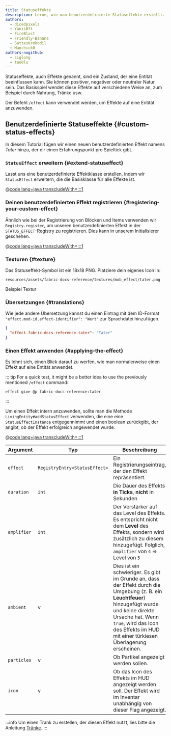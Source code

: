 ```yaml
---
title: Statuseffekte
description: Lerne, wie man benutzerdefinierte Statuseffekte erstellt.
authors:
  - dicedpixels
  - YanisBft
  - FireBlast
  - Friendly-Banana
  - SattesKrokodil
  - Manchick0
authors-nogithub:
  - siglong
  - tao0lu
---
```


Statuseffekte, auch Effekte genannt, sind ein Zustand, der eine Entität beeinflussen kann. Sie können positiver, negativer oder neutraler Natur sein. Das Basisspiel wendet diese Effekte auf verschiedene Weise an, zum Beispiel durch Nahrung, Tränke usw.

Der Befehl `/effect` kann verwendet werden, um Effekte auf eine Entität anzuwenden.

## Benutzerdefinierte Statuseffekte {#custom-status-effects}

In diesem Tutorial fügen wir einen neuen benutzerdefinierten Effekt namens _Tater_ hinzu, der dir einen Erfahrungspunkt pro Spieltick gibt.

### `StatusEffect` erweitern {#extend-statuseffect}

Lasst uns eine benutzerdefinierte Effektklasse erstellen, indem wir `StatusEffect` erweitern, die die Basisklasse für alle Effekte ist.

@[code lang=java transcludeWith=:::1](@/reference/latest/src/main/java/com/example/docs/effect/TaterEffect.java)

### Deinen benutzerdefinierten Effekt registrieren {#registering-your-custom-effect}

Ähnlich wie bei der Registrierung von Blöcken und Items verwenden wir `Registry.register`, um unseren benutzerdefinierten Effekt in der `STATUS_EFFECT`-Registry zu registrieren. Dies kann in unserem Initialisierer geschehen.

@[code lang=java transcludeWith=:::1](@/reference/latest/src/main/java/com/example/docs/effect/FabricDocsReferenceEffects.java)

### Texturen {#texture}

Das Statuseffekt-Symbol ist ein 18x18 PNG. Platziere dein eigenes Icon in:

```:no-line-numbers
resources/assets/fabric-docs-reference/textures/mob_effect/tater.png
```

<DownloadEntry visualURL="/assets/develop/tater-effect.png" downloadURL="/assets/develop/tater-effect-icon.png">Beispiel Textur</DownloadEntry>

### Übersetzungen {#translations}

Wie jede andere Übersetzung kannst du einen Eintrag mit dem ID-Format `"effect.mod-id.effect-identifier": "Wert"` zur Sprachdatei hinzufügen.

```json
{
  "effect.fabric-docs-reference.tater": "Tater"
}
```

### Einen Effekt anwenden {#applying-the-effect}

Es lohnt sich, einen Blick darauf zu werfen, wie man normalerweise einen Effekt auf eine Entität anwendet.

::: tip
For a quick test, it might be a better idea to use the previously mentioned `/effect` command:

```mcfunction
effect give @p fabric-docs-reference:tater
```

:::

Um einen Effekt intern anzuwenden, sollte man die Methode `LivingEntity#addStatusEffect` verwenden, die eine
eine `StatusEffectInstance` entgegennimmt und einen boolean zurückgibt, der angibt, ob der Effekt erfolgreich angewendet wurde.

@[code lang=java transcludeWith=:::1](@/reference/latest/src/main/java/com/example/docs/ReferenceMethods.java)

| Argument    | Typ                           | Beschreibung                                                                                                                                                                                                                                                                                                                                                  |
| ----------- | ----------------------------- | ------------------------------------------------------------------------------------------------------------------------------------------------------------------------------------------------------------------------------------------------------------------------------------------------------------------------------------------------------------- |
| `effect`    | `RegistryEntry<StatusEffect>` | Ein Registrierungseintrag, der den Effekt repräsentiert.                                                                                                                                                                                                                                                                                      |
| `duration`  | `int`                         | Die Dauer des Effekts **in Ticks**, **nicht** in Sekunden                                                                                                                                                                                                                                                                                                     |
| `amplifier` | `int`                         | Der Verstärker auf das Level des Effekts. Es entspricht nicht dem **Level** des Effekts, sondern wird zusätzlich zu diesem hinzugefügt. Folglich, `amplifier` von `4` => Level von `5`                                                                                                                                        |
| `ambient`   | v                             | Dies ist ein schwieriger. Es gibt im Grunde an, dass der Effekt durch die Umgebung (z. B. ein **Leuchtfeuer**) hinzugefügt wurde und keine direkte Ursache hat. Wenn `true`, wird das Icon des Effekts im HUD mit einer türkiesen Überlagerung erscheinen. |
| `particles` | v                             | Ob Partikel angezeigt werden sollen.                                                                                                                                                                                                                                                                                                          |
| `icon`      | v                             | Ob das Icon des Effekts im HUD angezeigt werden soll. Der Effekt wird im Inventar unabhängig von dieser Flag angezeigt.                                                                                                                                                                                                       |

:::info
Um einen Trank zu erstellen, der diesen Effekt nutzt, lies bitte die Anleitung [Tränke](../items/potions).
:::
